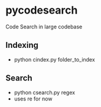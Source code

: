 # pycodesearch
Code Search in large codebase
## Indexing
* python cindex.py folder_to_index
## Search
* python csearch.py regex
* uses re for now
